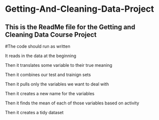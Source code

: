 Getting-And-Cleaning-Data-Project
=================================

## This is the ReadMe file for the Getting and Cleaning Data Course Project

#The code should run as written

It reads in the data at the beginning

Then it translates some variable to their true meaning

Then it combines our test and trainign sets

Then it pulls only the variables we want to deal with

Then it creates a new name for the variables

Then it finds the mean of each of those variables based on activity

Then it creates a tidy dataset

